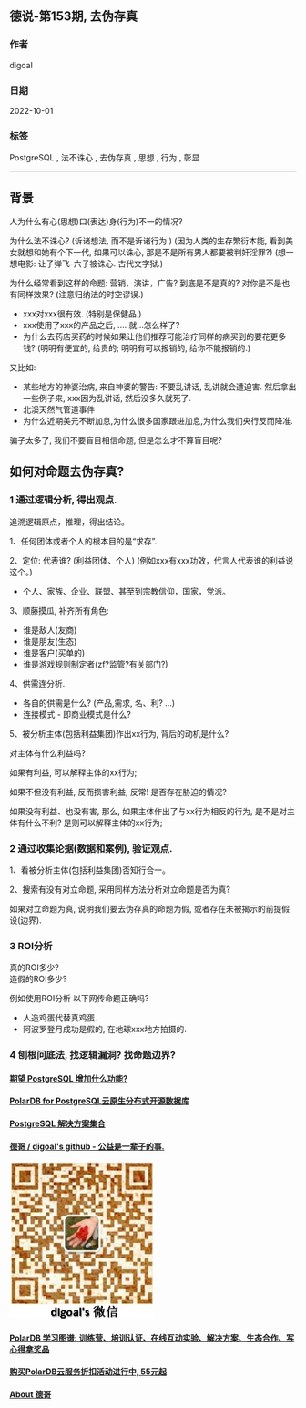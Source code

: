 ## 德说-第153期, 去伪存真    
                    
### 作者                    
digoal                    
                    
### 日期                    
2022-10-01                   
                    
### 标签                    
PostgreSQL , 法不诛心 , 去伪存真 , 思想 , 行为 , 彰显             
                    
----                    
                    
## 背景       
人为什么有心(思想)口(表达)身(行为)不一的情况?   
      
为什么法不诛心? (诉诸想法, 而不是诉诸行为.) (因为人类的生存繁衍本能, 看到美女就想和她有个下一代, 如果可以诛心, 那是不是所有男人都要被判奸淫罪?) (想一想电影: 让子弹飞-六子被诛心. 古代文字狱.)   
  
为什么经常看到这样的命题: 营销，演讲，广告? 到底是不是真的?  对你是不是也有同样效果? (注意归纳法的时空谬误.)     
- xxx对xxx很有效. (特别是保健品.)   
- xxx使用了xxx的产品之后, .... 就...怎么样了?    
- 为什么去药店买药的时候如果让他们推荐可能治疗同样的病买到的要花更多钱? (明明有便宜的, 给贵的; 明明有可以报销的, 给你不能报销的.)   
  
又比如:   
- 某些地方的神婆治病, 来自神婆的警告: 不要乱讲话, 乱讲就会遭迫害. 然后拿出一些例子来, xxx因为乱讲话, 然后没多久就死了.    
- 北溪天然气管道事件
- 为什么近期美元不断加息,为什么很多国家跟进加息,为什么我们央行反而降准.
  
骗子太多了, 我们不要盲目相信命题, 但是怎么才不算盲目呢?    
  
## 如何对命题去伪存真?    
### 1 通过逻辑分析, 得出观点.   
追溯逻辑原点，推理，得出结论。   
  
1、任何团体或者个人的根本目的是“求存”.   
  
2、定位: 代表谁? (利益团体、个人)      (例如xxx有xxx功效，代言人代表谁的利益说这个。)  
- 个人、家族、企业、联盟、甚至到宗教信仰，国家，党派。  
  
3、顺藤摸瓜, 补齐所有角色:  
- 谁是敌人(友商)  
- 谁是朋友(生态)  
- 谁是客户(买单的)  
- 谁是游戏规则制定者(zf?监管?有关部门?)  
  
4、供需连分析.     
- 各自的供需是什么?  (产品,需求, 名、利? ...)  
- 连接模式 - 即商业模式是什么?    
  
5、被分析主体(包括利益集团)作出xx行为, 背后的动机是什么?  
  
对主体有什么利益吗?    
  
如果有利益, 可以解释主体的xx行为;   
  
如果不但没有利益, 反而损害利益, 反常! 是否存在胁迫的情况?   
  
如果没有利益、也没有害, 那么, 如果主体作出了与xx行为相反的行为, 是不是对主体有什么不利? 是则可以解释主体的xx行为;   
  
### 2 通过收集论据(数据和案例), 验证观点.    
1、看被分析主体(包括利益集团)否知行合一。  
  
2、搜索有没有对立命题, 采用同样方法分析对立命题是否为真?   
  
如果对立命题为真, 说明我们要去伪存真的命题为假, 或者存在未被揭示的前提假设(边界).    
  
### 3 ROI分析  
真的ROI多少?   
造假的ROI多少?   
  
例如使用ROI分析 以下网传命题正确吗?     
- 人造鸡蛋代替真鸡蛋.   
- 阿波罗登月成功是假的, 在地球xxx地方拍摄的.   
  
  
### 4 刨根问底法, 找逻辑漏洞? 找命题边界?     
  
  
#### [期望 PostgreSQL 增加什么功能?](https://github.com/digoal/blog/issues/76 "269ac3d1c492e938c0191101c7238216")
  
  
#### [PolarDB for PostgreSQL云原生分布式开源数据库](https://github.com/ApsaraDB/PolarDB-for-PostgreSQL "57258f76c37864c6e6d23383d05714ea")
  
  
#### [PostgreSQL 解决方案集合](https://yq.aliyun.com/topic/118 "40cff096e9ed7122c512b35d8561d9c8")
  
  
#### [德哥 / digoal's github - 公益是一辈子的事.](https://github.com/digoal/blog/blob/master/README.md "22709685feb7cab07d30f30387f0a9ae")
  
  
![digoal's wechat](../pic/digoal_weixin.jpg "f7ad92eeba24523fd47a6e1a0e691b59")
  
  
#### [PolarDB 学习图谱: 训练营、培训认证、在线互动实验、解决方案、生态合作、写心得拿奖品](https://www.aliyun.com/database/openpolardb/activity "8642f60e04ed0c814bf9cb9677976bd4")
  
  
#### [购买PolarDB云服务折扣活动进行中, 55元起](https://www.aliyun.com/activity/new/polardb-yunparter?userCode=bsb3t4al "e0495c413bedacabb75ff1e880be465a")
  
  
#### [About 德哥](https://github.com/digoal/blog/blob/master/me/readme.md "a37735981e7704886ffd590565582dd0")
  
